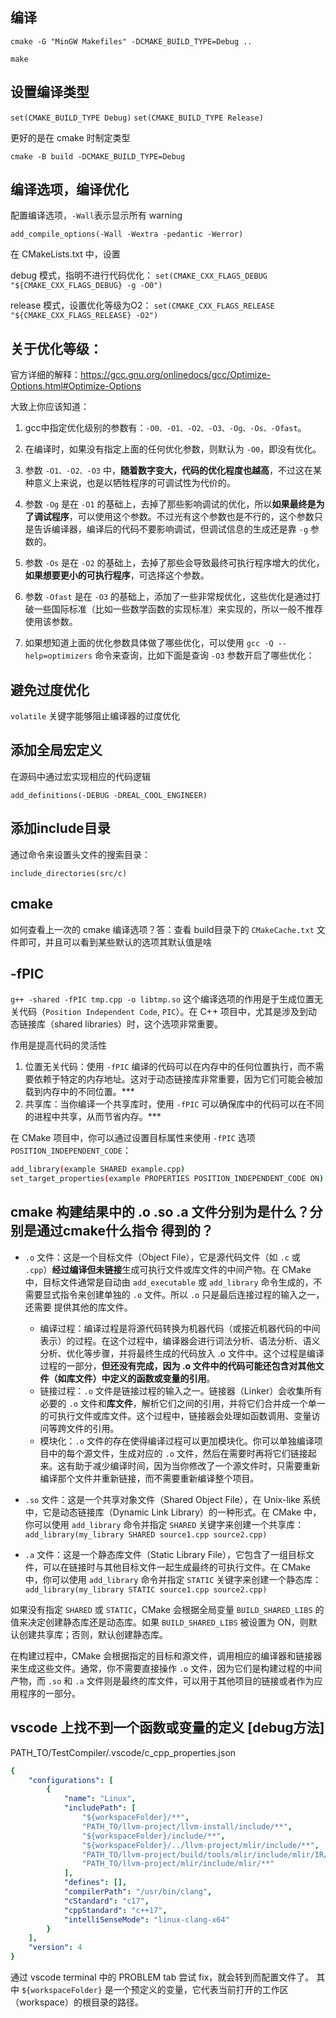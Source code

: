 
## 编译

`cmake -G "MinGW Makefiles" -DCMAKE_BUILD_TYPE=Debug ..`

`make` 

## 设置编译类型

`set(CMAKE_BUILD_TYPE Debug)`
`set(CMAKE_BUILD_TYPE Release)`

更好的是在 cmake 时制定类型

`cmake -B build -DCMAKE_BUILD_TYPE=Debug`

## 编译选项，编译优化

配置编译选项，`-Wall`表示显示所有 warning

`add_compile_options(-Wall -Wextra -pedantic -Werror)`

在 CMakeLists.txt 中，设置

debug 模式，指明不进行代码优化：
`set(CMAKE_CXX_FLAGS_DEBUG "${CMAKE_CXX_FLAGS_DEBUG} -g -O0")`

release 模式，设置优化等级为O2：
`set(CMAKE_CXX_FLAGS_RELEASE "${CMAKE_CXX_FLAGS_RELEASE} -O2")`

## 关于优化等级：

官方详细的解释：https://gcc.gnu.org/onlinedocs/gcc/Optimize-Options.html#Optimize-Options

大致上你应该知道：

1. gcc中指定优化级别的参数有：`-O0、-O1、-O2、-O3、-Og、-Os、-Ofast`。

2. 在编译时，如果没有指定上面的任何优化参数，则默认为 `-O0`，即没有优化。

3. 参数 `-O1、-O2、-O3` 中，**随着数字变大，代码的优化程度也越高**，不过这在某种意义上来说，也是以牺牲程序的可调试性为代价的。

4. 参数 `-Og` 是在 `-O1` 的基础上，去掉了那些影响调试的优化，所以**如果最终是为了调试程序**，可以使用这个参数。不过光有这个参数也是不行的，这个参数只是告诉编译器，编译后的代码不要影响调试，但调试信息的生成还是靠 `-g` 参数的。

5. 参数 `-Os` 是在 `-O2` 的基础上，去掉了那些会导致最终可执行程序增大的优化，**如果想要更小的可执行程序**，可选择这个参数。

6. 参数 `-Ofast` 是在 `-O3` 的基础上，添加了一些非常规优化，这些优化是通过打破一些国际标准（比如一些数学函数的实现标准）来实现的，所以一般不推荐使用该参数。

7. 如果想知道上面的优化参数具体做了哪些优化，可以使用 `gcc -Q --help=optimizers` 命令来查询，比如下面是查询 `-O3` 参数开启了哪些优化：

## 避免过度优化

`volatile` 关键字能够阻止编译器的过度优化

## 添加全局宏定义

在源码中通过宏实现相应的代码逻辑

`add_definitions(-DEBUG -DREAL_COOL_ENGINEER)`

## 添加include目录

通过命令来设置头文件的搜索目录：

`include_directories(src/c)`

## cmake

如何查看上一次的 cmake 编译选项？答：查看 build目录下的 `CMakeCache.txt` 文件即可，并且可以看到某些默认的选项其默认值是啥

## -fPIC

`g++ -shared -fPIC tmp.cpp -o libtmp.so` 这个编译选项的作用是于生成位置无关代码（`Position Independent Code`, `PIC`）。在 C++ 项目中，尤其是涉及到动态链接库（shared libraries）时，这个选项非常重要。

作用是提高代码的灵活性

1. 位置无关代码：使用 `-fPIC` 编译的代码可以在内存中的任何位置执行，而不需要依赖于特定的内存地址。这对于动态链接库非常重要，因为它们可能会被加载到内存中的不同位置。***
2. 共享库：当你编译一个共享库时，使用 `-fPIC` 可以确保库中的代码可以在不同的进程中共享，从而节省内存。***

在 CMake 项目中，你可以通过设置目标属性来使用 `-fPIC` 选项 `POSITION_INDEPENDENT_CODE`：
~~~sh
add_library(example SHARED example.cpp)
set_target_properties(example PROPERTIES POSITION_INDEPENDENT_CODE ON)
~~~


## cmake 构建结果中的 .o .so .a 文件分别为是什么？分别是通过cmake什么指令 得到的？

- `.o` 文件：这是一个目标文件（Object File），它是源代码文件（如 `.c` 或 `.cpp`）**经过编译但未链接**生成可执行文件或库文件的中间产物。在 CMake 中，目标文件通常是自动由 `add_executable` 或 `add_library` 命令生成的，不需要显式指令来创建单独的 `.o` 文件。所以 `.o` 只是最后连接过程的输入之一，还需要 提供其他的库文件。

    - 编译过程：编译过程是将源代码转换为机器代码（或接近机器代码的中间表示）的过程。在这个过程中，编译器会进行词法分析、语法分析、语义分析、优化等步骤，并将最终生成的代码放入 .o 文件中。这个过程是编译过程的一部分，**但还没有完成，因为 .o 文件中的代码可能还包含对其他文件（如库文件）中定义的函数或变量的引用**。
    - 链接过程：`.o` 文件是链接过程的输入之一。链接器（Linker）会收集所有必要的 `.o` 文件和**库文件**，解析它们之间的引用，并将它们合并成一个单一的可执行文件或库文件。这个过程中，链接器会处理如函数调用、变量访问等跨文件的引用。
    - 模块化：`.o` 文件的存在使得编译过程可以更加模块化。你可以单独编译项目中的每个源文件，生成对应的 `.o` 文件，然后在需要时再将它们链接起来。这有助于减少编译时间，因为当你修改了一个源文件时，只需要重新编译那个文件并重新链接，而不需要重新编译整个项目。

- `.so` 文件：这是一个共享对象文件（Shared Object File），在 Unix-like 系统中，它是动态链接库（Dynamic Link Library）的一种形式。在 CMake 中，你可以使用 `add_library` 命令并指定 `SHARED` 关键字来创建一个共享库：
`add_library(my_library SHARED source1.cpp source2.cpp)`

- `.a` 文件：这是一个静态库文件（Static Library File），它包含了一组目标文件，可以在链接时与其他目标文件一起生成最终的可执行文件。在 CMake 中，你可以使用 `add_library` 命令并指定 `STATIC` 关键字来创建一个静态库：
`add_library(my_library STATIC source1.cpp source2.cpp)`

如果没有指定 `SHARED` 或 `STATIC`，CMake 会根据全局变量 `BUILD_SHARED_LIBS` 的值来决定创建静态库还是动态库。如果 `BUILD_SHARED_LIBS` 被设置为 ON，则默认创建共享库；否则，默认创建静态库。

在构建过程中，CMake 会根据指定的目标和源文件，调用相应的编译器和链接器来生成这些文件。通常，你不需要直接操作 `.o` 文件，因为它们是构建过程的中间产物，而 `.so` 和 `.a` 文件则是最终的库文件，可以用于其他项目的链接或者作为应用程序的一部分。


## vscode 上找不到一个函数或变量的定义  [debug方法]

PATH_TO/TestCompiler/.vscode/c_cpp_properties.json

~~~yml
{
    "configurations": [
        {
            "name": "Linux",
            "includePath": [
                "${workspaceFolder}/**",
                "PATH_TO/llvm-project/llvm-install/include/**",
                "${workspaceFolder}/include/**",
                "${workspaceFolder}/../llvm-project/mlir/include/**",
                "PATH_TO/llvm-project/build/tools/mlir/include/mlir/IR/**",
                "PATH_TO/llvm-project/mlir/include/mlir/**"
            ],
            "defines": [],
            "compilerPath": "/usr/bin/clang",
            "cStandard": "c17",
            "cppStandard": "c++17",
            "intelliSenseMode": "linux-clang-x64"
        }
    ],
    "version": 4
}
~~~

通过 vscode terminal 中的 PROBLEM tab 尝试 fix，就会转到而配置文件了。
其中 `${workspaceFolder}` 是一个预定义的变量，它代表当前打开的工作区（workspace）的根目录的路径。


